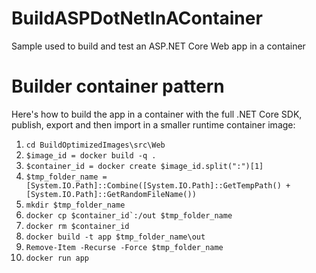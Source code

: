 # BuildASPDotNetInAContainer
Sample used to build and test an ASP.NET Core Web app in a container

# Builder container pattern

Here's how to build the app in a container with the full .NET Core SDK, publish, export and then import in a smaller runtime container image:

1. `cd BuildOptimizedImages\src\Web`
2. `$image_id = docker build -q .`
3. `$container_id = docker create $image_id.split(":")[1]`
4. `$tmp_folder_name = [System.IO.Path]::Combine([System.IO.Path]::GetTempPath() + [System.IO.Path]::GetRandomFileName())`
5.  `mkdir $tmp_folder_name`
6. ``docker cp $container_id`:/out $tmp_folder_name``
7. `docker rm $container_id`
8. `docker build -t app $tmp_folder_name\out`
9. `Remove-Item -Recurse -Force $tmp_folder_name`
10. `docker run app`
